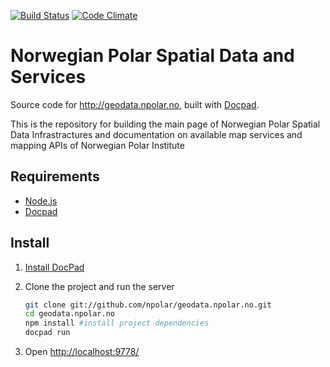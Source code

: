 <!-- BADGES/ -->

[![Build Status](https://travis-ci.org/npolar/geodata.npolar.no.svg?branch=master)](https://travis-ci.org/npolar/geodata.npolar.no "Check this project's build status on TravisCI")
[![Code Climate](https://codeclimate.com/badge.png)](https://codeclimate.com/github/npolar/geodata.npolar.no)


# Norwegian Polar Spatial Data and Services

Source code for http://geodata.npolar.no, built with [Docpad](https://github.com/bevry/docpad).

This is the repository for building the main page of Norwegian Polar Spatial Data Infrastractures and documentation on available map services and mapping APIs of Norwegian Polar Institute

## Requirements
* [Node.js](http://nodejs.org)
* [Docpad](https://github.com/bevry/docpad)

## Install

1. [Install DocPad](http://docpad.org/docs/install)

2. Clone the project and run the server

	``` bash
	git clone git://github.com/npolar/geodata.npolar.no.git
	cd geodata.npolar.no
	npm install #install project dependencies
	docpad run
	```

3. Open [http://localhost:9778/](http://localhost:9778/)
